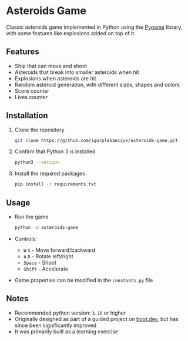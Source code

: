 # Asteroids Game 

Classic asteroids game implemented in Python using the [Pygame](https://www.pygame.org/) library, with some features like explosions added on top of it.

## Features

* Ship that can move and shoot
* Asteroids that break into smaller asteroids when hit
* Explosions when asteroids are hit
* Random asteroid generation, with different sizes, shapes and colors
* Score counter
* Lives counter

## Installation

1. Clone the repository
    ```bash
    git clone https://github.com/igorplebanczyk/asteroids-game.git
     ```
   
2. Confirm that Python 3 is installed
    ```bash
    python3 --version
    ```
   
3. Install the required packages
    ```bash
    pip install -r requirements.txt
    ```

## Usage
* Run the game
    ```bash
    python -m asteroids-game
    ```
* Controls:
  * `W` `S` - Move forward/backward 
  * `A` `D` - Rotate left/right
  * `Space` - Shoot
  * `Shift` - Accelerate

* Game properties can be modified in the `constants.py` file

## Notes
* Recommended python version: `3.10` or higher
* Originally designed as part of a guided project on [boot.dev](https://www.boot.dev/lessons/5be3e3bd-efb5-4664-a9e9-7111be783271), but has since been significantly improved
* It was primarily built as a learning exercise